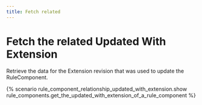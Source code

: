 ```yaml
---
title: Fetch related
---
```


# Fetch the related Updated With Extension

Retrieve the data for the Extension revision that was used to update the RuleComponent.

{% scenario rule_component_relationship_updated_with_extension.show rule_components.get_the_updated_with_extension_of_a_rule_component %}

